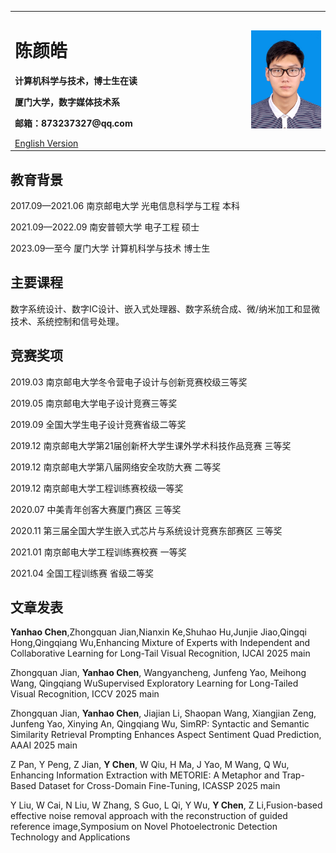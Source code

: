 <table border="0">
  <tr>
    <td width="75%">
      <h1>陈颜皓</h1>
      <p><b>计算机科学与技术，博士生在读</b></p>
      <p><b>厦门大学，数字媒体技术系</b></p>
      <p><b>邮箱：873237327@qq.com</b></p>
      <a href="index-en.html">English Version</a>
    </td>
    <td width="25%">
      <img src="/IMG_0018(20210815-171342).JPG" width="100%">  
    </td>
  </tr>
</table>


## 教育背景
2017.09—2021.06   南京邮电大学     光电信息科学与工程    本科  

2021.09—2022.09   南安普顿大学     电子工程             硕士

2023.09—至今   厦门大学     计算机科学与技术             博士生

## 主要课程

数字系统设计、数字IC设计、嵌入式处理器、数字系统合成、微/纳米加工和显微技术、系统控制和信号处理。

<!--
## 担任职务
2017.09 – 2021.06 班级宣传委员

2017.09 – 2018.06 电光微院科协电子部干事

2017.09 – 2018.06 电光微院学生会外联部干事

2017.09 – 2021.06 南京邮电大学交响乐团成员

2017.09 – 2021.06 南京邮电大学排球协会成员

2017.09 – 2018.06 南京邮电大学天文协会成员

2018.09 – 2019.06 C&S社团外联部副部长

2019.06 – 2019.09 C&S社团副主席

2019.09 – 2020.06 电光微院科协科创中心副主任

-->
## 竞赛奖项
2019.03 南京邮电大学冬令营电子设计与创新竞赛校级三等奖

2019.05 南京邮电大学电子设计竞赛三等奖

2019.09 全国大学生电子设计竞赛省级二等奖

2019.12 南京邮电大学第21届创新杯大学生课外学术科技作品竞赛 三等奖

2019.12 南京邮电大学第八届网络安全攻防大赛 二等奖

2019.12 南京邮电大学工程训练赛校级一等奖

2020.07 中美青年创客大赛厦门赛区 三等奖

2020.11 第三届全国大学生嵌入式芯片与系统设计竞赛东部赛区 三等奖

2021.01 南京邮电大学工程训练赛校赛 一等奖

2021.04 全国工程训练赛 省级二等奖

<!--
## 其他荣誉
2018．5 南邮院系杯排球联赛甲组季军

2018．6 南京邮电大学大学生艺术团才艺嘉年华一等奖

2019．5 南京邮电大学排球联赛甲组第四名

2019．9 南京邮电大学精神文明奖

2020．9 南京邮电大学综合进步奖

## 参与活动
·大一期间参加江苏省国际交流协会组织的江苏大学生暑期赴日本文化交流活动，前往金泽大学、早稻田大学、东京大学等大学交流；

·大二期间任职C&S社团外联部副部长，任职期间为了开展科技节活动，组织了与企业的赞助洽谈；

·大学期间加入院排球队、校交响乐团，参加过多次新年音乐会、专场音乐会等晚会演出和排球竞赛；

·大四寒假，组织团支部参加学院“邮你更精彩”新媒体设计大赛；

·大四下学期在中兴公司进行生产实习，学习计算机网络相关知识。

·大四下学期，给大二学生进行出国经验分享会，并受邀参加“邮你赢未来”青春故事分享会。

·大四毕业暑假，受邀参加南京邮电大学福建地区招生宣传答疑工作。
-->
## 文章发表
<!--
1.通信行业是否没有发展前景了发表于《就业与保障》，CN：35-1273/C,2018.04.

2.模拟电磁曲射炮的设计与反思——以2019年全国大学生电子设计竞赛H题为例.发表于《信息记录材料》，CN：13-1295/TQ,2019.10

3.基于TM4C123单片机的模拟电磁曲射炮设计与试验——2019全国电子设计竞赛H题试析.发表于《赤峰学院学报(自然科学版)》，CN：15-1343/N,2019.12
-->
**Yanhao Chen**,Zhongquan Jian,Nianxin Ke,Shuhao Hu,Junjie Jiao,Qingqi Hong,Qingqiang Wu,Enhancing Mixture of Experts with Independent and Collaborative Learning for Long-Tail Visual Recognition, IJCAI 2025 main

Zhongquan Jian, **Yanhao Chen**, Wangyancheng, Junfeng Yao, Meihong Wang, Qingqiang WuSupervised Exploratory Learning for Long-Tailed Visual Recognition, ICCV 2025 main

Zhongquan Jian, **Yanhao Chen**, Jiajian Li, Shaopan Wang, Xiangjian Zeng, Junfeng Yao, Xinying An, Qingqiang Wu, SimRP: Syntactic and Semantic Similarity Retrieval Prompting Enhances Aspect Sentiment Quad Prediction, AAAI 2025 main

Z Pan, Y Peng, Z Jian, **Y Chen**, W Qiu, H Ma, J Yao, M Wang, Q Wu, Enhancing Information Extraction with METORIE: A Metaphor and Trap-Based Dataset for Cross-Domain Fine-Tuning, ICASSP 2025 main

Y Liu, W Cai, N Liu, W Zhang, S Guo, L Qi, Y Wu, **Y Chen**, Z Li,Fusion-based effective noise removal approach with the reconstruction of guided reference image,Symposium on Novel Photoelectronic Detection Technology and Applications


<!--
## 专利获取
1.一种投影创想架，专利号CN201910791897.7，发明公开，一作。

2.一种光影故事箱，专利号CN201921489823.X，实用新型授权，一作。

3.一种投影创想架，专利号CN201921394314.9，实用新型授权，一作。

4.基于串联式机械臂的小型救援机器人，专利号CN202021400836.8，实用新型授权，参与。

## 科研经历
本科三年级时，我参加了南京邮电大学的课外学术科技作品竞赛，进行了小型救援机器人的设计和原型制作，负责其中的机器视觉部分。该作品获得了校级三等奖，并获得了国家实用新型专利。
大四学年起，加入南京邮电大学电光微院融合成像与智能处理应用研究所，从事低照度图像增强相关项目研究以及开发。加入研究所后，使用MATLAB复现多种基于数字图像处理的低照度图像增强算法；自学深度学习算法，带领团队与深度学习结合，并在毕业设计《低照度图像增强算法研究》中提出了一种较为有效的低照度增强方法；为研究所的互联网+项目使用PyQt + OpenCV开发了一款上位机，并在其中集成了团队的算法。
大四毕业暑假，跟随研究所老师前往清华大学物理学院访问学习。
硕士毕业设计，研究了一种基于双模型交互的中国山水画生成架构，更加贴合艺术家的创作过程。
-->
